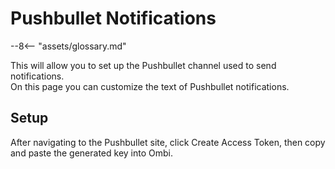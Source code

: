 # Pushbullet Notifications

 --8<-- "assets/glossary.md"

This will allow you to set up the Pushbullet channel used to send notifications.  
On this page you can customize the text of Pushbullet notifications.

## Setup

After navigating to the Pushbullet site, click Create Access Token, then copy and paste the generated key into Ombi.

